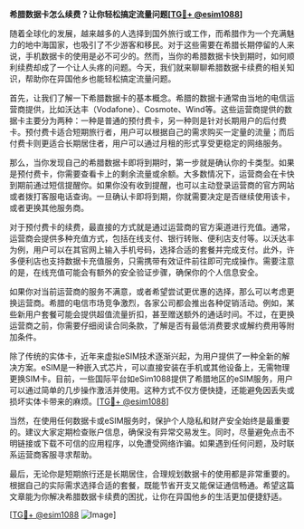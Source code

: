 **希腊数据卡怎么续费？让你轻松搞定流量问题[[TG💪+ @esim1088](https://t.me/s/esim1088)]**

随着全球化的发展，越来越多的人选择到国外旅行或工作，而希腊作为一个充满魅力的地中海国家，也吸引了不少游客和移民。对于这些需要在希腊长期停留的人来说，手机数据卡的使用是必不可少的。然而，当你的希腊数据卡快到期时，如何顺利续费却成了一个让人头疼的问题。今天，我们就来聊聊希腊数据卡续费的相关知识，帮助你在异国他乡也能轻松搞定流量问题。

首先，让我们了解一下希腊数据卡的基本概念。希腊的数据卡通常由当地的电信运营商提供，比如沃达丰（Vodafone）、Cosmote、Wind等。这些运营商提供的数据卡主要分为两种：一种是普通的预付费卡，另一种则是针对长期用户的后付费卡。预付费卡适合短期旅行者，用户可以根据自己的需求购买一定量的流量；而后付费卡则更适合长期居住者，用户可以通过月租的形式享受更稳定的网络服务。

那么，当你发现自己的希腊数据卡即将到期时，第一步就是确认你的卡类型。如果是预付费卡，你需要查看卡上的剩余流量或余额。大多数情况下，运营商会在卡快到期前通过短信提醒你。如果你没有收到提醒，也可以主动登录运营商的官方网站或者拨打客服电话查询。一旦确认卡即将到期，你就需要决定是否继续使用该卡，或者更换其他服务商。

对于预付费卡的续费，最直接的方式就是通过运营商的官方渠道进行充值。通常，运营商会提供多种充值方式，包括在线支付、银行转账、便利店支付等。以沃达丰为例，用户可以在其官网上输入手机号码，选择合适的套餐并完成支付。此外，许多便利店也支持数据卡充值服务，只需携带有效证件前往即可完成操作。需要注意的是，在线充值可能会有额外的安全验证步骤，确保你的个人信息安全。

如果你对当前运营商的服务不满意，或者希望尝试更优惠的选择，那么可以考虑更换运营商。希腊的电信市场竞争激烈，各家公司都会推出各种促销活动。例如，某些新用户套餐可能会提供超值流量折扣，甚至赠送额外的通话时间。不过，在更换运营商之前，你需要仔细阅读合同条款，了解是否有最低消费要求或解约费用等附加条件。

除了传统的实体卡，近年来虚拟eSIM技术逐渐兴起，为用户提供了一种全新的解决方案。eSIM是一种嵌入式芯片，可以直接安装在手机或其他设备上，无需物理更换SIM卡。目前，一些国际平台如eSim1088提供了希腊地区的eSIM服务，用户可以通过简单的几步操作激活并使用。这种方式不仅方便快捷，还能避免因丢失或损坏实体卡带来的麻烦。[[TG💪+ @esim1088](https://t.me/s/esim1088)]

当然，在使用任何数据卡或eSIM服务时，保护个人隐私和财产安全始终是最重要的。建议大家定期检查账户信息，确保没有异常交易发生。同时，尽量避免点击不明链接或下载不可信的应用程序，以免遭受网络诈骗。如果遇到任何问题，及时联系运营商客服寻求帮助。

最后，无论你是短期旅行还是长期居住，合理规划数据卡的使用都是非常重要的。根据自己的实际需求选择合适的套餐，既能节省开支又能保证通信畅通。希望这篇文章能为你解决希腊数据卡续费的困扰，让你在异国他乡的生活更加便捷舒适。

[[TG💪+ @esim1088](https://t.me/s/esim1088) ![Image](https://i.postimg.cc/4NQfJmqS/Snipaste-2025-05-13-00-14-12.png)]